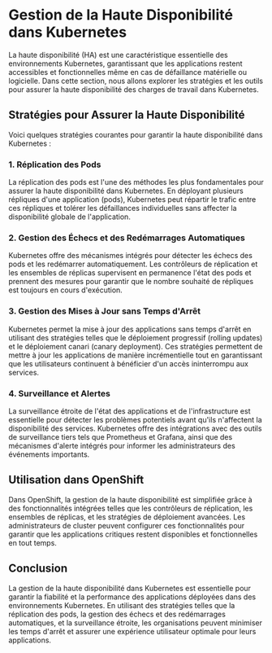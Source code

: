 # Gestion de la Haute Disponibilité dans Kubernetes

La haute disponibilité (HA) est une caractéristique essentielle des environnements Kubernetes, garantissant que les applications restent accessibles et fonctionnelles même en cas de défaillance matérielle ou logicielle. Dans cette section, nous allons explorer les stratégies et les outils pour assurer la haute disponibilité des charges de travail dans Kubernetes.

## Stratégies pour Assurer la Haute Disponibilité

Voici quelques stratégies courantes pour garantir la haute disponibilité dans Kubernetes :

### 1. Réplication des Pods

La réplication des pods est l'une des méthodes les plus fondamentales pour assurer la haute disponibilité dans Kubernetes. En déployant plusieurs répliques d'une application (pods), Kubernetes peut répartir le trafic entre ces répliques et tolérer les défaillances individuelles sans affecter la disponibilité globale de l'application.

### 2. Gestion des Échecs et des Redémarrages Automatiques

Kubernetes offre des mécanismes intégrés pour détecter les échecs des pods et les redémarrer automatiquement. Les contrôleurs de réplication et les ensembles de réplicas supervisent en permanence l'état des pods et prennent des mesures pour garantir que le nombre souhaité de répliques est toujours en cours d'exécution.

### 3. Gestion des Mises à Jour sans Temps d'Arrêt

Kubernetes permet la mise à jour des applications sans temps d'arrêt en utilisant des stratégies telles que le déploiement progressif (rolling updates) et le déploiement canari (canary deployment). Ces stratégies permettent de mettre à jour les applications de manière incrémentielle tout en garantissant que les utilisateurs continuent à bénéficier d'un accès ininterrompu aux services.

### 4. Surveillance et Alertes

La surveillance étroite de l'état des applications et de l'infrastructure est essentielle pour détecter les problèmes potentiels avant qu'ils n'affectent la disponibilité des services. Kubernetes offre des intégrations avec des outils de surveillance tiers tels que Prometheus et Grafana, ainsi que des mécanismes d'alerte intégrés pour informer les administrateurs des événements importants.

## Utilisation dans OpenShift

Dans OpenShift, la gestion de la haute disponibilité est simplifiée grâce à des fonctionnalités intégrées telles que les contrôleurs de réplication, les ensembles de réplicas, et les stratégies de déploiement avancées. Les administrateurs de cluster peuvent configurer ces fonctionnalités pour garantir que les applications critiques restent disponibles et fonctionnelles en tout temps.

## Conclusion

La gestion de la haute disponibilité dans Kubernetes est essentielle pour garantir la fiabilité et la performance des applications déployées dans des environnements Kubernetes. En utilisant des stratégies telles que la réplication des pods, la gestion des échecs et des redémarrages automatiques, et la surveillance étroite, les organisations peuvent minimiser les temps d'arrêt et assurer une expérience utilisateur optimale pour leurs applications.